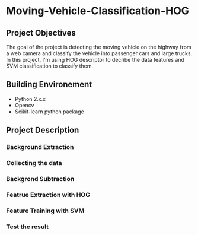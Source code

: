 # Moving-Vehicle-Classification-HOG
## Project Objectives
The goal of the project is detecting the moving vehicle on the highway from a web camera and classify the vehicle into passenger cars and large trucks. In this project, I'm using HOG descriptor to decribe the data features and SVM classification to classify them.
## Building Environement
* Python 2.x.x
* Opencv 
* Scikit-learn python package
## Project Description
### Background Extraction
### Collecting the data
### Backgrond Subtraction
### Featrue Extraction with HOG
### Feature Training with SVM
### Test the result
